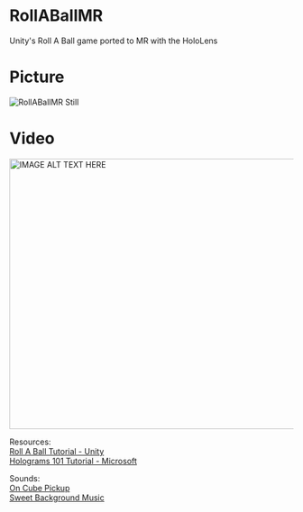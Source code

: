 # RollABallMR
Unity's Roll A Ball game ported to MR with the HoloLens

# Picture
![RollABallMR Still](http://imgur.com/yROL6Rq.jpg)

# Video
<a href="https://www.youtube.com/watch?v=oEgng5Hg1TI
" target="_blank"><img src="http://img.youtube.com/vi/oEgng5Hg1TI/0.jpg"
alt="IMAGE ALT TEXT HERE" width="640" height="480" /></a>

Resources:  
[Roll A Ball Tutorial - Unity](https://unity3d.com/learn/tutorials/projects/roll-ball-tutorial)  
[Holograms 101 Tutorial - Microsoft](https://developer.microsoft.com/en-us/windows/mixed-reality/holograms_101e)

Sounds:  
[On Cube Pickup](https://www.freesound.org/people/bradwesson/sounds/135936/)  
[Sweet Background Music](https://www.freesound.org/people/FoolBoyMedia/sounds/320232/)
